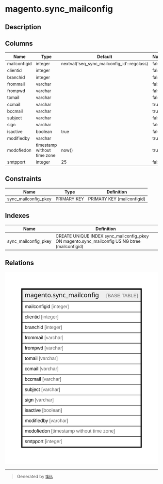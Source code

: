 # magento.sync_mailconfig

## Description

## Columns

| Name | Type | Default | Nullable | Children | Parents | Comment |
| ---- | ---- | ------- | -------- | -------- | ------- | ------- |
| mailconfigid | integer | nextval('seq_sync_mailconfig_id'::regclass) | false |  |  |  |
| clientid | integer |  | false |  |  |  |
| branchid | integer |  | false |  |  |  |
| frommail | varchar |  | false |  |  |  |
| frompwd | varchar |  | false |  |  |  |
| tomail | varchar |  | false |  |  |  |
| ccmail | varchar |  | true |  |  |  |
| bccmail | varchar |  | true |  |  |  |
| subject | varchar |  | false |  |  |  |
| sign | varchar |  | false |  |  |  |
| isactive | boolean | true | false |  |  |  |
| modifiedby | varchar |  | true |  |  |  |
| modofiedon | timestamp without time zone | now() | true |  |  |  |
| smtpport | integer | 25 | false |  |  |  |

## Constraints

| Name | Type | Definition |
| ---- | ---- | ---------- |
| sync_mailconfig_pkey | PRIMARY KEY | PRIMARY KEY (mailconfigid) |

## Indexes

| Name | Definition |
| ---- | ---------- |
| sync_mailconfig_pkey | CREATE UNIQUE INDEX sync_mailconfig_pkey ON magento.sync_mailconfig USING btree (mailconfigid) |

## Relations

![er](magento.sync_mailconfig.svg)

---

> Generated by [tbls](https://github.com/k1LoW/tbls)
